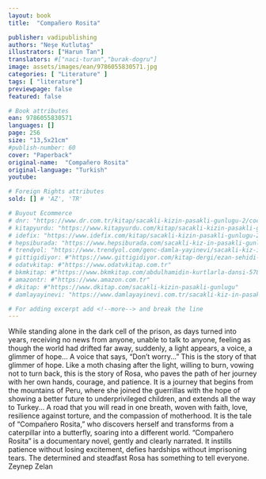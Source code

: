 ```yaml
---
layout: book
title:  "Compañero Rosita"

publisher: vadipublishing
authors: "Neşe Kutlutaş"
illustrators: ["Harun Tan"]
translators: #["naci-turan","burak-dogru"]
image: assets/images/ean/9786055830571.jpg
categories: [ "Literature" ]
tags: [ "literature"]
previewpage: false
featured: false

# Book attributes
ean: 9786055830571
languages: []
page: 256
size: "13,5x21cm"
#publish-number: 60
cover: "Paperback"
original-name:  "Compañero Rosita"
original-language: "Turkish"
youtube:

# Foreign Rights attributes
sold: [] # 'AZ', 'TR'

# Buyout Ecommerce
# dnr: "https://www.dr.com.tr/kitap/sacakli-kizin-pasakli-gunlugu-2/cocuk-ve-genclik/genclik-10-yas/roman-oyku/urunno=0001893059001"
# kitapyurdu: "https://www.kitapyurdu.com/kitap/sacakli-kizin-pasakli-gunlugu-2-/560122.html&filter_name=Sa%C3%A7akl%C4%B1+K%C4%B1z%27%C4%B1n+Pasakl%C4%B1+G%C3%BCnl%C3%BC%C4%9F%C3%BC+2"
# idefix: "https://www.idefix.com/kitap/sacakli-kizin-pasakli-gunlugu-2/cocuk-ve-genclik/genclik-10-yas/roman-oyku/urunno=0001893059001"
# hepsiburada: "https://www.hepsiburada.com/sacakli-kiz-in-pasakli-gunlugu-2-damla-yayinevi-p-HBV000012ER86"
# trendyol: "https://www.trendyol.com/genc-damla-yayinevi/sacakli-kiz-in-pasakli-gunlugu-2-p-54825777"
# gittigidiyor: #"https://www.gittigidiyor.com/kitap-dergi/ezan-sehidi-adnan-menderes_pdp_732728793"
# odatvkitap: #"https://www.odatvkitap.com.tr"
# bkmkitap: #"https://www.bkmkitap.com/abdulhamidin-kurtlarla-dansi-578226"
# amazontr: #"https://www.amazon.com.tr"
# dkitap: #"https://www.dkitap.com/sacakli-kizin-pasakli-gunlugu"
# damlayayinevi: "https://www.damlayayinevi.com.tr/sacakli-kiz-in-pasakli-gunlugu-2-bu-iste-bi-terslik-var"

# For adding excerpt add <!--more--> and break the line
---
```

While standing alone in the dark cell of the prison, as days turned into years, receiving no news
from anyone, unable to talk to anyone, feeling as
though the world had drifted far away, suddenly, a
light appears, a voice, a glimmer of hope... A voice
that says, “Don’t worry...” This is the story of that
glimmer of hope.
Like a moth chasing after the light, willing to
burn, vowing not to turn back, this is the story of
Rosa, who paves the path of her journey with her
own hands, courage, and patience. It is a journey
that begins from the mountains of Peru, where
she joined the guerrillas with the hope of showing
a better future to underprivileged children, and
extends all the way to Turkey... A road that you will
read in one breath, woven with faith, love, resilience against torture, and the compassion of motherhood. It is the tale of “Compañero Rosita,” who
discovers herself and transforms from a caterpillar
into a butterfly, soaring into a different world.
“Compañero Rosita” is a documentary novel, gently and clearly narrated. It instills patience without
losing excitement, defies hardships without imprisoning tears. The determined and steadfast Rosa
has something to tell everyone.
Zeynep Zelan
<!--more--> 

